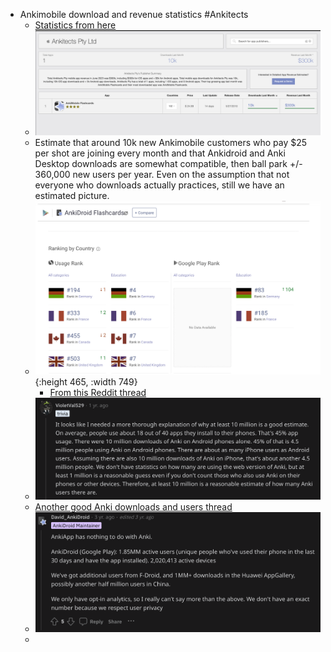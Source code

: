 - Ankimobile download and revenue statistics #Ankitects
	- [Statistics from here](https://app.sensortower.com/ios/publisher/publisher/373493390)
	- ![image.png](../assets/image_1690840636131_0.png)
	- Estimate that around 10k new Ankimobile customers who pay $25 per shot are joining every month and that Ankidroid and Anki Desktop downloads are somewhat compatible, then ball park +/- 360,000 new users per year. Even on the assumption that not everyone who downloads actually practices, still we have an estimated picture.
	- ![image.png](../assets/image_1690841305022_0.png){:height 465, :width 749}
		- [From this Reddit thread](https://www.reddit.com/r/Anki/comments/vbg924/how_many_anki_users_are_there/)
	- ![image.png](../assets/image_1690842447543_0.png)
	- [Another good Anki downloads and users thread](https://www.reddit.com/r/Anki/comments/l6srk3/how_many_ankiusers/)
	- ![image.png](../assets/image_1690842742804_0.png)
	-